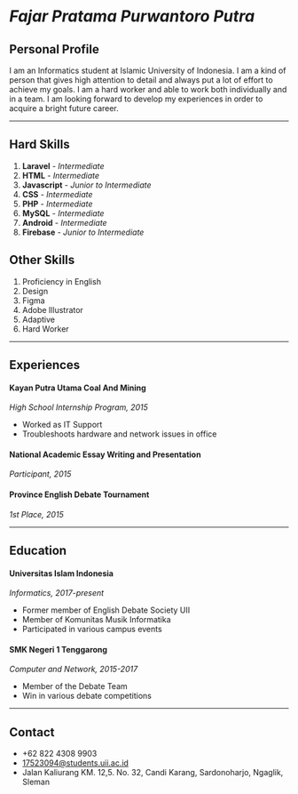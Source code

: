 # ***Fajar Pratama Purwantoro Putra***

## Personal Profile
I am an Informatics student at Islamic University of Indonesia. I am a kind of person that gives high attention to detail and always put a lot of effort to achieve my goals. I am a hard worker and able to work both individually and in a team. I am looking forward to develop my experiences in order to acquire a bright future career.

---

## Hard Skills
1. **Laravel** - *Intermediate*
2. **HTML** - *Intermediate*
3. **Javascript** - *Junior to Intermediate*
4. **CSS** - *Intermediate*
5. **PHP** - *Intermediate*
6. **MySQL** - *Intermediate*
7. **Android** - *Intermediate*
8. **Firebase** - *Junior to Intermediate*

## Other Skills
1. Proficiency in English 
2. Design 
3. Figma 
4. Adobe Illustrator 
5. Adaptive 
6. Hard Worker

---

## Experiences
#### Kayan Putra Utama Coal And Mining
*High School Internship Program, 2015*
- Worked as IT Support
- Troubleshoots hardware and network issues in office

#### National Academic Essay Writing and Presentation
*Participant, 2015*

#### Province English Debate Tournament
*1st Place, 2015*

---

## Education
#### Universitas Islam Indonesia
*Informatics, 2017-present*
- Former member of English Debate Society UII
- Member of Komunitas Musik Informatika
- Participated in various campus events

#### SMK Negeri 1 Tenggarong
*Computer and Network, 2015-2017*
- Member of the Debate Team
- Win in various debate competitions

---

## Contact
- +62 822 4308 9903
- 17523094@students.uii.ac.id
- Jalan Kaliurang KM. 12,5. No. 32, Candi Karang, Sardonoharjo, Ngaglik, Sleman
